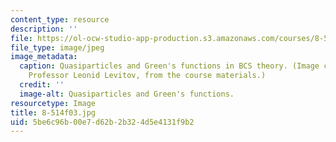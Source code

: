 ```yaml
---
content_type: resource
description: ''
file: https://ol-ocw-studio-app-production.s3.amazonaws.com/courses/8-514-strongly-correlated-systems-in-condensed-matter-physics-fall-2003/5be6c96b00e7d62b2b324d5e4131f9b2_8-514f03.jpg
file_type: image/jpeg
image_metadata:
  caption: Quasiparticles and Green's functions in BCS theory. (Image courtesy of
    Professor Leonid Levitov, from the course materials.)
  credit: ''
  image-alt: Quasiparticles and Green's functions.
resourcetype: Image
title: 8-514f03.jpg
uid: 5be6c96b-00e7-d62b-2b32-4d5e4131f9b2
---
```

